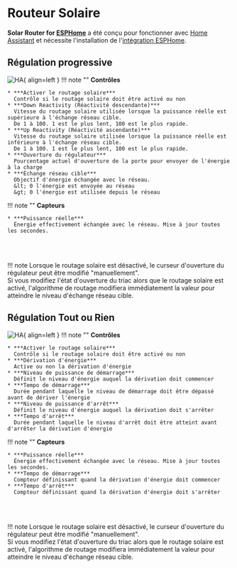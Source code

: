 # Routeur Solaire

**Solar Router for [ESPHome](http://esphome.io)** a été conçu pour fonctionner avec [Home Assistant](http://home-assistant.io) et nécessite l'installation de l'[intégration ESPHome](https://www.home-assistant.io/integrations/esphome/).

## Régulation progressive

![HA](images/SolarRouterInHomeAssistant.png){ align=left }
!!! note ""
    **Contrôles**
    
    * ***Activer le routage solaire***  
      Contrôle si le routage solaire doit être activé ou non
    * ***Down Reactivity (Réactivité descendante)***  
      Vitesse du routage solaire utilisée lorsque la puissance réelle est supérieure à l'échange réseau cible.
      De 1 à 100. 1 est le plus lent, 100 est le plus rapide.
    * ***Up Reactivity (Réactivité ascendante)***  
      Vitesse du routage solaire utilisée lorsque la puissance réelle est inférieure à l'échange réseau cible.
      De 1 à 100. 1 est le plus lent, 100 est le plus rapide.
    * ***Ouverture du régulateur***  
      Pourcentage actuel d'ouverture de la porte pour envoyer de l'énergie à la charge 
    * ***Échange réseau cible***  
      Objectif d'énergie échangée avec le réseau.  
      &lt; 0 l'énergie est envoyée au réseau  
      &gt; 0 l'énergie est utilisée depuis le réseau
!!! note ""
    **Capteurs**
    
    * ***Puissance réelle***  
      Énergie effectivement échangée avec le réseau. Mise à jour toutes les secondes. 
  
<br>  
<br>  

!!! note 
    Lorsque le routage solaire est désactivé, le curseur d'ouverture du régulateur peut être modifié "manuellement".  
    Si vous modifiez l'état d'ouverture du triac alors que le routage solaire est activé, l'algorithme de routage modifiera immédiatement la valeur pour atteindre le niveau d'échange réseau cible.

## Régulation Tout ou Rien

![HA](images/SolarRouterONOFFInHomeAssistant.png){ align=left }
!!! note ""
    **Contrôles**
    
    * ***Activer le routage solaire***  
      Contrôle si le routage solaire doit être activé ou non
    * ***Dérivation d'énergie***  
      Active ou non la dérivation d'énergie 
    * ***Niveau de puissance de démarrage***  
      Définit le niveau d'énergie auquel la dérivation doit commencer  
    * ***Tempo de démarrage***  
      Durée pendant laquelle le niveau de démarrage doit être dépassé avant de dériver l'énergie  
    * ***Niveau de puissance d'arrêt***  
      Définit le niveau d'énergie auquel la dérivation doit s'arrêter  
    * ***Tempo d'arrêt***  
      Durée pendant laquelle le niveau d'arrêt doit être atteint avant d'arrêter la dérivation d'énergie
!!! note ""
    **Capteurs**
    
    * ***Puissance réelle***  
      Énergie effectivement échangée avec le réseau. Mise à jour toutes les secondes.
    * ***Tempo de démarrage***  
      Compteur définissant quand la dérivation d'énergie doit commencer 
    * ***Tempo d'arrêt***  
      Compteur définissant quand la dérivation d'énergie doit s'arrêter 

<br>
<br>

!!! note 
    Lorsque le routage solaire est désactivé, le curseur d'ouverture du régulateur peut être modifié "manuellement".  
    Si vous modifiez l'état d'ouverture du triac alors que le routage solaire est activé, l'algorithme de routage modifiera immédiatement la valeur pour atteindre le niveau d'échange réseau cible.
